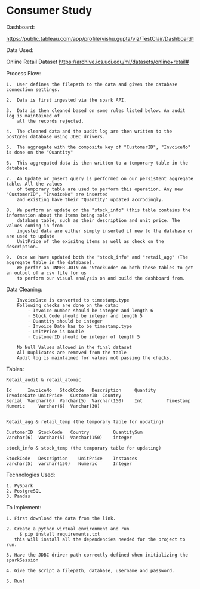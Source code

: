 # Consumer Study 

Dashboard:

   https://public.tableau.com/app/profile/vishu.gupta/viz/TestClair/Dashboard1

Data Used:

Online Retail Dataset
    https://archive.ics.uci.edu/ml/datasets/online+retail#

Process Flow:

    1.  User defines the filepath to the data and gives the database connection settings.

    2.  Data is first ingested via the spark API.

    3.  Data is then cleaned based on some rules listed below. An audit log is maintained of
        all the records rejected.

    4.  The cleaned data and the audit log are then written to the postgres database using JDBC drivers.

    5.  The aggregate with the composite key of "CustomerID", "InvoiceNo" is done on the "Quantity"

    6.  This aggregated data is then written to a temporary table in the database.

    7.  An Update or Insert query is performed on our persistent aggregate table. All the values
        of temporary table are used to perform this operation. Any new "CustomerID", "InvoiceNo" are inserted
        and existing have their "Quantity" updated accrodingly.
    
    8.  We perform an update on the "stock_info" (this table contains the information about the items being sold) 
        database table, such as their description and unit price. The values coming in from
        ingested data are either simply inserted if new to the database or are used to update 
        UnitPrice of the exisitng items as well as check on the description.

    9.  Once we have updated both the "stock_info" and "retail_agg" (The aggregate table in the database). 
        We perfor an INNER JOIN on "StockCode" on both these tables to get an output of a csv file for us 
        to perform our visual analysis on and build the dashboard from.
   
Data Cleaning:

        InvoiceDate is converted to timestamp.type
        Following checks are done on the data:
            · Invoice number should be integer and length 6
            · Stock Code should be integer and length 5
            · Quantity should be integer
            · Invoice Date has to be timestamp.type
            · UnitPrice is Double
            · CustomerID should be integer of length 5
        
        No Null Values allowed in the final dataset
        All Duplicates are removed from the table
        Audit log is maintained for values not passing the checks.

Tables:

    Retail_audit & retail_atomic

    Id      InvoiceNo   StockCode   Description     Quantity    InvoiceDate UnitPrice   CustomerID  Country
    Serial  Varchar(6)  Varchar(5)  Varchar(150)    Int         Timestamp   Numeric     Varchar(6)  Varchar(30)


    Retail_agg & retail_temp (the temporary table for updating)

    CustomerID  StockCode   Country         QuantitySum
    Varchar(6)  Varchar(5)  Varchar(150)    integer

    stock_info & stock_temp (the temporary table for updating)

    StockCode   Description    UnitPrice    Instances
    varchar(5)  varchar(150)   Numeric      Integer

Technologies Used:

    1. PySpark
    2. PostgreSQL
    3. Pandas

To Implement:

    1. First download the data from the link.
    
    2. Create a python virtual environment and run 
         $ pip install requirements.txt 
       this will install all the dependencies needed for the project to run.
    
    3. Have the JDBC driver path correctly defined when initializing the sparkSession
    
    4. Give the script a filepath, database, username and password.
    
    5. Run!
